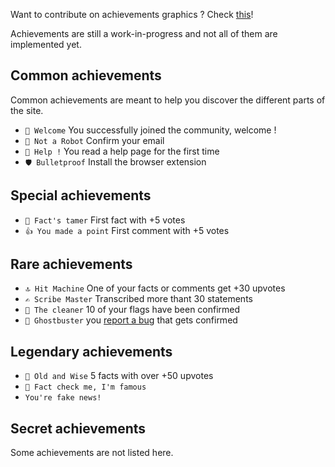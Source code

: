 Want to contribute on achievements graphics ? Check [this](https://github.com/CaptainFact/captain-fact-frontend/issues/6)!

Achievements are still a work-in-progress and not all of them are implemented yet.

## Common achievements

Common achievements are meant to help you discover the different parts of the site.

* `🎉 Welcome` You successfully joined the community, welcome !
* `🤖 Not a Robot` Confirm your email
* `🎸 Help !` You read a help page for the first time
* `🛡️ Bulletproof` Install the browser extension


## Special achievements

* `🐅 Fact's tamer` First fact with +5 votes
* `👍 You made a point` First comment with +5 votes


## Rare achievements

* `🔝 Hit Machine` One of your facts or comments get +30 upvotes
* `✍️ Scribe Master` Transcribed more thant 30 statements
* `🚿 The cleaner` 10 of your flags have been confirmed
* `👻 Ghostbuster` you [report a bug](/help/bug_report) that gets confirmed


## Legendary achievements

* `👴 Old and Wise` 5 facts with over +50 upvotes
* `🌟 Fact check me, I'm famous`
* `You're fake news!`


## Secret achievements

Some achievements are not listed here.